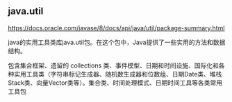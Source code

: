 ##  java.util

https://docs.oracle.com/javase/8/docs/api/java/util/package-summary.html

java的实用工具类库java.util包。在这个包中，Java提供了一些实用的方法和数据结构。

包含集合框架、遗留的 collections 类、事件模型、日期和时间设施、国际化和各种实用工具类（字符串标记生成器、随机数生成器和位数组、日期Date类、堆栈Stack类、向量Vector类等）。集合类、时间处理模式、日期时间工具等各类常用工具包